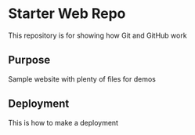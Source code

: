 # Starter Web Repo

This repository is for showing how Git and GitHub work

## Purpose

Sample website with plenty of files for demos

## Deployment 

This is how to make a deployment
